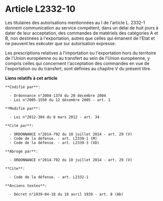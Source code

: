 # Article L2332-10

Les titulaires des autorisations mentionnées au I de l'article L. 2332-1 donnent communication au service compétent, dans un
délai de huit jours à dater de leur acceptation, des commandes de matériels des catégories A et B, non destinées à
l'exportation, autres que celles qui émanent de l'Etat et ne peuvent les exécuter que sur autorisation expresse. 

Les prescriptions relatives à l'importation ou l'exportation hors du territoire de l'Union européenne ou au transfert au sein
de l'Union européenne, y compris celles qui concernent l'acceptation des commandes en vue de l'exportation ou du transfert,
sont définies au chapitre V du présent titre.

**Liens relatifs à cet article**

	**Codifié par**:

	  - Ordonnance n°2004-1374 du 20 décembre 2004
	  - Loi n°2005-1550 du 12 décembre 2005 - art. 1

	**Modifié par**:

	  - Loi n°2012-304 du 6 mars 2012 - art. 34

	**Cité par**:

	  - ORDONNANCE n°2014-792 du 10 juillet 2014 - art. 29 (V)
	  - Code de la défense. - art. L2339-1 (M)
	  - Code de la défense. - art. L2339-3 (VD)

	**Abrogé par**:

	  - ORDONNANCE n°2014-792 du 10 juillet 2014 - art. 29 (V)

	**Cite**:

	  - Code de la défense. - art. L2332-1

	**Anciens textes**:

	  - Décret n°1939-04-18 du 18 avril 1939 - art. 8 (Ab)
